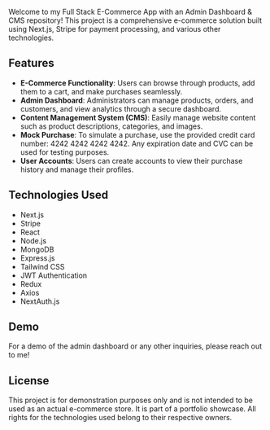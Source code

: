 Welcome to my Full Stack E-Commerce App with an Admin Dashboard & CMS repository! This project is a comprehensive e-commerce solution built using Next.js, Stripe for payment processing, and various other technologies.

## Features

- **E-Commerce Functionality**: Users can browse through products, add them to a cart, and make purchases seamlessly.
- **Admin Dashboard**: Administrators can manage products, orders, and customers, and view analytics through a secure dashboard.
- **Content Management System (CMS)**: Easily manage website content such as product descriptions, categories, and images.
- **Mock Purchase**: To simulate a purchase, use the provided credit card number: 4242 4242 4242 4242. Any expiration date and CVC can be used for testing purposes.
- **User Accounts**: Users can create accounts to view their purchase history and manage their profiles.

## Technologies Used

- Next.js
- Stripe
- React
- Node.js
- MongoDB
- Express.js
- Tailwind CSS
- JWT Authentication
- Redux
- Axios
- NextAuth.js

## Demo

For a demo of the admin dashboard or any other inquiries, please reach out to me!

## License

This project is for demonstration purposes only and is not intended to be used as an actual e-commerce store. It is part of a portfolio showcase. All rights for the technologies used belong to their respective owners.
